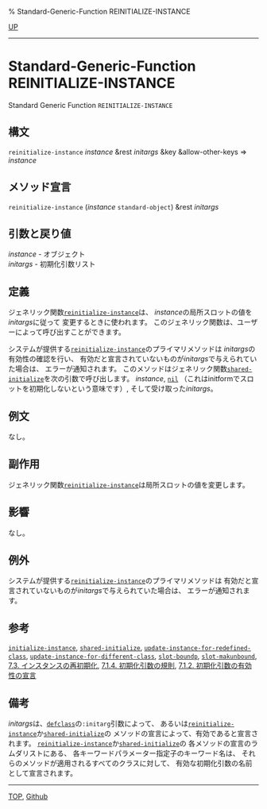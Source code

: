 % Standard-Generic-Function REINITIALIZE-INSTANCE

[UP](7.7.html)  

---

# Standard-Generic-Function REINITIALIZE-INSTANCE


Standard Generic Function `REINITIALIZE-INSTANCE`


## 構文

`reinitialize-instance` *instance*
&rest *initargs* &key &allow-other-keys => *instance*


## メソッド宣言

`reinitialize-instance` (*instance* `standard-object`) &rest *initargs*


## 引数と戻り値

*instance* - オブジェクト  
*initargs* - 初期化引数リスト


## 定義

ジェネリック関数[`reinitialize-instance`](7.7.reinitialize-instance.html)は、
*instance*の局所スロットの値を*initargs*に従って
変更するときに使われます。
このジェネリック関数は、ユーザーによって呼び出すことができます。

システムが提供する[`reinitialize-instance`](7.7.reinitialize-instance.html)のプライマリメソッドは
*initargs*の有効性の確認を行い、
有効だと宣言されていないものが*initargs*で与えられていた場合は、
エラーが通知されます。
このメソッドはジェネリック関数[`shared-initialize`](7.7.shared-initialize.html)を次の引数で呼び出します。
*instance*, [`nil`](5.3.nil-variable.html)
（これはinitformでスロットを初期化しないという意味です）, 
そして受け取った*initargs*。


## 例文

なし。


## 副作用

ジェネリック関数[`reinitialize-instance`](7.7.reinitialize-instance.html)は局所スロットの値を変更します。


## 影響

なし。


## 例外

システムが提供する[`reinitialize-instance`](7.7.reinitialize-instance.html)のプライマリメソッドは
有効だと宣言されていないものが*initargs*で与えられていた場合は、
エラーが通知されます。


## 参考

[`initialize-instance`](7.7.initialize-instance.html),
[`shared-initialize`](7.7.shared-initialize.html),
[`update-instance-for-redefined-class`](7.7.update-instance-for-redefined-class.html),
[`update-instance-for-different-class`](7.7.update-instance-for-different-class.html),
[`slot-boundp`](7.7.slot-boundp.html),
[`slot-makunbound`](7.7.slot-makunbound.html),
[7.3. インスタンスの再初期化](7.3.html),
[7.1.4. 初期化引数の規則](7.1.4.html),
[7.1.2. 初期化引数の有効性の宣言](7.1.2.html)


## 備考

*initargs*は、[`defclass`](7.7.defclass.html)の`:initarg`引数によって、
あるいは[`reinitialize-instance`](7.7.reinitialize-instance.html)か[`shared-initialize`](7.7.shared-initialize.html)の
メソッドの宣言によって、有効であると宣言されます。
[`reinitialize-instance`](7.7.reinitialize-instance.html)か[`shared-initialize`](7.7.shared-initialize.html)の
各メソッドの宣言のラムダリストにある、
各キーワードパラメーター指定子のキーワード名は、
それらのメソッドが適用されるすべてのクラスに対して、
有効な初期化引数の名前として宣言されます。


---
[TOP](index.html),  [Github](https://github.com/nptcl/npt-japanese)

